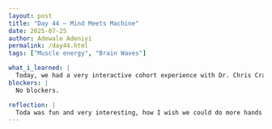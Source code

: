 ```yaml
---
layout: post
title: "Day 44 – Mind Meets Machine"
date: 2025-07-25
author: Adewale Adeniyi
permalink: /day44.html
tags: ["Muscle energy", "Brain Waves"]

what_i_learned: |
  Today, we had a very interactive cohort experience with Dr. Chris Crawford, who is an Assistant Professor at the University of Alabama’s Department of Computer Science. He directs the Human-Technology Interaction Lab (HTIL). His research focuses on human-robot interaction and Brain-Computer Interfaces (BCIs), which we got to experience first hand today where we used muscle energy and a few instructions on the computer to control a small robot on wheel. We also applied the same concept on a drone that gets signals from the brain waves to fly and do some certain moves depending on the command we give it.
blockers: |
  No blockers.

reflection: |
  Toda was fun and very interesting, how I wish we could do more hands on practical things every cohort, it engages the participants and also sparks a fire of interest. Thanks to this program, I have been opened to a new experience in AI, Technology and Research. Hopefully I could do something in relation to all I have learn so far.
---
```


